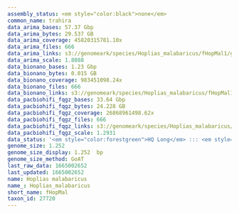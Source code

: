 ```yaml
---
assembly_status: <em style="color:black">none</em>
common_name: trahira
data_arima_bases: 57.37 Gbp
data_arima_bytes: 29.537 GB
data_arima_coverage: 45820315781.10x
data_arima_files: 666
data_arima_links: s3://genomeark/species/Hoplias_malabaricus/fHopMal1/genomic_data/arima/<br>
data_arima_scale: 1.8088
data_bionano_bases: 1.23 Gbp
data_bionano_bytes: 0.015 GB
data_bionano_coverage: 983451098.24x
data_bionano_files: 666
data_bionano_links: s3://genomeark/species/Hoplias_malabaricus/fHopMal1/genomic_data/bionano/<br>
data_pacbiohifi_fqgz_bases: 33.64 Gbp
data_pacbiohifi_fqgz_bytes: 24.228 GB
data_pacbiohifi_fqgz_coverage: 26868961498.62x
data_pacbiohifi_fqgz_files: 666
data_pacbiohifi_fqgz_links: s3://genomeark/species/Hoplias_malabaricus/fHopMal1/genomic_data/pacbio_hifi/<br>
data_pacbiohifi_fqgz_scale: 1.2931
data_status: '<em style="color:forestgreen">HQ Long</em> ::: <em style="color:lightgray">Long</em> ::: <em style="color:forestgreen">Short</em> ::: <em style="color:forestgreen">Phasing</em> ::: <em style="color:forestgreen">Scaffolding</em>'
genome_size: 1.252
genome_size_display: 1.252  bp
genome_size_method: GoAT
last_raw_data: 1665002652
last_updated: 1665002652
name: Hoplias malabaricus
name_: Hoplias_malabaricus
short_name: fHopMal
taxon_id: 27720
---
```


